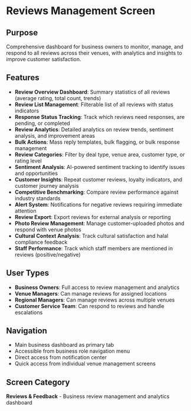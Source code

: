 # Reviews Management Screen

## Purpose
Comprehensive dashboard for business owners to monitor, manage, and respond to all reviews across their venues, with analytics and insights to improve customer satisfaction.

## Features
- **Review Overview Dashboard**: Summary statistics of all reviews (average rating, total count, trends)
- **Review List Management**: Filterable list of all reviews with status indicators
- **Response Status Tracking**: Track which reviews need responses, are pending, or completed
- **Review Analytics**: Detailed analytics on review trends, sentiment analysis, and improvement areas
- **Bulk Actions**: Mass reply templates, bulk flagging, or bulk response management
- **Review Categories**: Filter by deal type, venue area, customer type, or rating level
- **Sentiment Analysis**: AI-powered sentiment tracking to identify issues and opportunities
- **Customer Insights**: Repeat customer reviews, loyalty indicators, and customer journey analysis
- **Competitive Benchmarking**: Compare review performance against industry standards
- **Alert System**: Notifications for negative reviews requiring immediate attention
- **Review Export**: Export reviews for external analysis or reporting
- **Photo Review Management**: Manage customer-uploaded photos and respond with venue photos
- **Cultural Context Analysis**: Track cultural satisfaction and halal compliance feedback
- **Staff Performance**: Track which staff members are mentioned in reviews (positive/negative)

## User Types
- **Business Owners**: Full access to review management and analytics
- **Venue Managers**: Can manage reviews for assigned locations
- **Regional Managers**: Can manage reviews across multiple venues
- **Customer Service Team**: Can respond to reviews and handle escalations

## Navigation
- Main business dashboard as primary tab
- Accessible from business role navigation menu
- Direct access from notification center
- Quick access from individual venue management screens

## Screen Category
**Reviews & Feedback** - Business review management and analytics dashboard